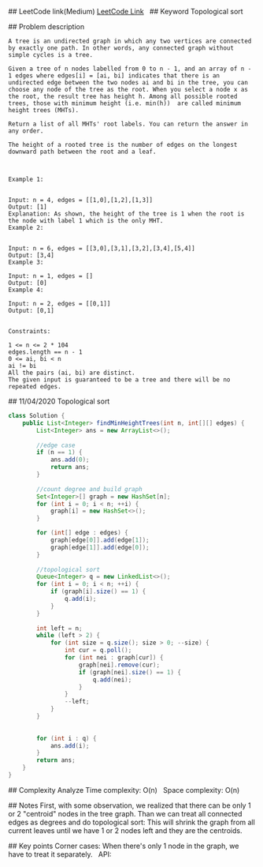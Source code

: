 ## LeetCode link(Medium)
[LeetCode Link](https://leetcode.com/problems/minimum-height-trees/)
 
## Keyword
Topological sort

## Problem description
```
A tree is an undirected graph in which any two vertices are connected by exactly one path. In other words, any connected graph without simple cycles is a tree.

Given a tree of n nodes labelled from 0 to n - 1, and an array of n - 1 edges where edges[i] = [ai, bi] indicates that there is an undirected edge between the two nodes ai and bi in the tree, you can choose any node of the tree as the root. When you select a node x as the root, the result tree has height h. Among all possible rooted trees, those with minimum height (i.e. min(h))  are called minimum height trees (MHTs).

Return a list of all MHTs' root labels. You can return the answer in any order.

The height of a rooted tree is the number of edges on the longest downward path between the root and a leaf.

 

Example 1:


Input: n = 4, edges = [[1,0],[1,2],[1,3]]
Output: [1]
Explanation: As shown, the height of the tree is 1 when the root is the node with label 1 which is the only MHT.
Example 2:


Input: n = 6, edges = [[3,0],[3,1],[3,2],[3,4],[5,4]]
Output: [3,4]
Example 3:

Input: n = 1, edges = []
Output: [0]
Example 4:

Input: n = 2, edges = [[0,1]]
Output: [0,1]
 

Constraints:

1 <= n <= 2 * 104
edges.length == n - 1
0 <= ai, bi < n
ai != bi
All the pairs (ai, bi) are distinct.
The given input is guaranteed to be a tree and there will be no repeated edges.
```
## 11/04/2020 Topological sort
```java
class Solution {
    public List<Integer> findMinHeightTrees(int n, int[][] edges) {
        List<Integer> ans = new ArrayList<>();
        
        //edge case
        if (n == 1) {
            ans.add(0);
            return ans;
        }
        
        //count degree and build graph
        Set<Integer>[] graph = new HashSet[n];
        for (int i = 0; i < n; ++i) {
            graph[i] = new HashSet<>();
        }

        for (int[] edge : edges) {
            graph[edge[0]].add(edge[1]);
            graph[edge[1]].add(edge[0]);
        }
        
        //topological sort
        Queue<Integer> q = new LinkedList<>();
        for (int i = 0; i < n; ++i) {
            if (graph[i].size() == 1) {
                q.add(i);
            }
        }
        
        int left = n;
        while (left > 2) {
            for (int size = q.size(); size > 0; --size) {
                int cur = q.poll();
                for (int nei : graph[cur]) {
                    graph[nei].remove(cur);
                    if (graph[nei].size() == 1) {
                        q.add(nei);
                    }
                }
                --left;
            }
        }
        
        
        for (int i : q) {
            ans.add(i);
        }
        return ans;
    }
}
```

## Complexity Analyze
Time complexity: O(n)  
Space complexity: O(n)

## Notes
First, with some observation, we realized that there can be only 1 or 2 "centroid" nodes in the tree graph. Than we can treat all connected edges as degrees and do topological sort: This will shrink the graph from all current leaves until we have 1 or 2 nodes left and they are the centroids.  

## Key points
Corner cases: When there's only 1 node in the graph, we have to treat it separately.  
API: